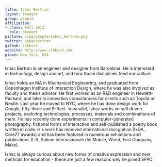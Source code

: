 ```yaml
---
title: Ishac Bertran
layout: student
group: people
affiliation:
- class: Fall 2013
  role: Student
picture: /img/people/ishac_bertran.png
twitter: ishacbertran
github: ishback
website: http://www.ishback.com
place: New York, USA
---
```

Ishac Bertran is an engineer and designer from Barcelona. He is interested in technology, design and art, and how those disciplines feed our culture.

Ishac holds an MA in Mechanical Engineering, and graduated from Copenhagen Institute of Interaction Design, where he was also involved as faculty and thesis advisor. He first worked as an R&D engineer in Hewlett-Packard, and later in innovation consultancies for clients such as Toyota or Nestlé. Last year he moved to NYC, where he has done design work for Google, fifty-three and B-Reel. In parallel, Ishac works on self driven projects, exploring technologies, processes, materials and combinations of them. He has recently done experiments in computer-generated photography, fictional forms of interaction and self-published a poetry book written in code. His work has received international recognition (IxDA, Core77 awards) and has been featured in numerous exhibitions and publications (Lift, Salone Internazionale del Mobile, Wired, Fast Company, Make).

Ishac is always curious about new forms of creative expression and new methods for education - these are just a few reasons why he joined SFPC.

